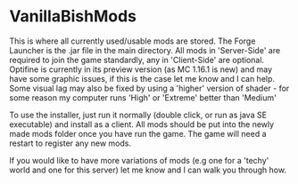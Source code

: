 # VanillaBishMods

This is where all currently used/usable mods are stored. The Forge 
Launcher is the .jar file in the main directory. All mods in 
'Server-Side' are required to join the game standardly, any in 
'Client-Side' are optional.
Optifine is currently in its preview version (as MC 1.16.1 is new) and may have some graphic issues, if this is the case let me know and I can help.
Some visual lag may also be fixed by using a 'higher' version of shader - for some reason my computer runs 'High' or 'Extreme' better than 'Medium'

To use the installer, just run it normally (double click, or run as java 
SE executable) and install as a client. All mods should be put into the 
newly made mods folder once you have run the game. The game will need a 
restart to register any new mods.

If you would like to have more variations of 
mods (e.g one for a 'techy' world and one for this server) let me know 
and I can walk you through how.
